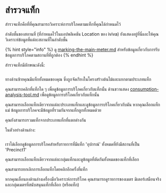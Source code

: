 # สำรวจแท็ก

สำรวจแท็กคือที่ที่คุณสามารถวิเคราะห์การบริโภคตามแท็กที่คุณได้กำหนดไว้

ลำดับชั้นของสถานที่ (ที่กำหนดไว้ในแอปพลิเคชัน Location ของ iviva) ยังแสดงอยู่ที่นี่และให้คุณวิเคราะห์ข้อมูลที่แต่ละสถานที่ในลำดับชั้น

{% hint style="info" %}
ดู [marking-the-main-meter.md](../getting-started/configuring-the-application/marking-the-main-meter.md "mention") สำหรับข้อมูลเกี่ยวกับการรับข้อมูลการบริโภคตามสถานที่ที่ถูกต้อง
{% endhint %}



สำรวจแท็กมีลักษณะดังนี้:

<figure><img src="../.gitbook/assets/image (15).png" alt=""><figcaption></figcaption></figure>

ทางด้านซ้ายคุณมีแท็กทั้งหมดของคุณ ซึ่งถูกจัดเรียงในโครงสร้างต้นไม้และแยกตามประเภทแท็ก

คุณสามารถคลิกที่แท็กใด ๆ เพื่อดูข้อมูลการบริโภคเกี่ยวกับแท็กนั้น ด้านขวาแสดง [consumption-analysis-tool.md](consumption-analysis-tool.md "mention") เพื่อดูข้อมูลการบริโภคเกี่ยวกับแท็กนั้น



คุณสามารถเลือกแท็กเดียวจากแต่ละประเภทแท็กและดูข้อมูลการบริโภคเกี่ยวกับมัน หากคุณเลือกแท็กแม่ ข้อมูลการบริโภคจะมีข้อมูลที่รวมกันจากแท็กลูกทั้งหมดด้วย

คุณยังสามารถรวมแท็กจากประเภทแท็กที่แตกต่างกัน



ในตัวอย่างด้านล่าง:

<figure><img src="../.gitbook/assets/image (16).png" alt=""><figcaption></figcaption></figure>

เราได้เลือกดูข้อมูลการบริโภคสำหรับรายการที่มีแท็ก 'อุปกรณ์' ทั้งหมดที่ยังมีสถานที่เป็น 'Precinct1'

คุณสามารถเลือกแท็กเดียวจากแต่ละกลุ่มแท็กและดูข้อมูลที่ตัดกันทั้งหมดของแท็กที่เลือก

คุณสามารถยกเลิกการเลือกแท็กโดยคลิกอีกครั้งที่แท็ก



หากคุณเลื่อนลงด้านล่างเครื่องมือวิเคราะห์การบริโภค คุณสามารถดูรายการของเมตร มิเตอร์เสมือนจริงและกลุ่มเมตรที่สนับสนุนแท็กที่เลือก (หรือแท็ก)
